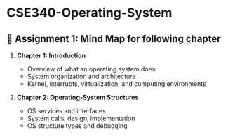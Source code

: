 # CSE340-Operating-System

## 📘 Assignment 1: Mind Map for following chapter

1. **Chapter 1: Introduction**
   - Overview of what an operating system does
   - System organization and architecture
   - Kernel, interrupts, virtualization, and computing environments

2. **Chapter 2: Operating-System Structures**
   - OS services and interfaces
   - System calls, design, implementation
   - OS structure types and debugging

